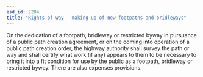 ```yaml
---
esd_id: 2204
title: "Rights of way - making up of new footpaths and bridleways"
---
```


On the dedication of a footpath, bridleway or restricted byway in pursuance of a public path creation agreement, or on the coming into operation of a public path creation order, the highway authority shall survey the path or way and shall certify what work (if any) appears to them to be necessary to bring it into a fit condition for use by the public as a footpath, bridleway or restricted byway.  There are also expenses provisions.

